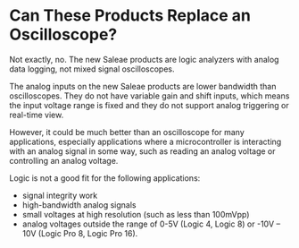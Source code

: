 # Can These Products Replace an Oscilloscope?

Not exactly, no. The new Saleae products are logic analyzers with analog data logging, not mixed signal oscilloscopes.

The analog inputs on the new Saleae products are lower bandwidth than oscilloscopes. They do not have variable gain and shift inputs, which means the input voltage range is fixed and they do not support analog triggering or real-time view.

However, it could be much better than an oscilloscope for many applications, especially applications where a microcontroller is interacting with an analog signal in some way, such as reading an analog voltage or controlling an analog voltage.

Logic is not a good fit for the following applications:

* signal integrity work
* high-bandwidth analog signals
* small voltages at high resolution \(such as less than 100mVpp\)
* analog voltages outside the range of 0-5V \(Logic 4, Logic 8\) or -10V – 10V \(Logic Pro 8, Logic Pro 16\).

